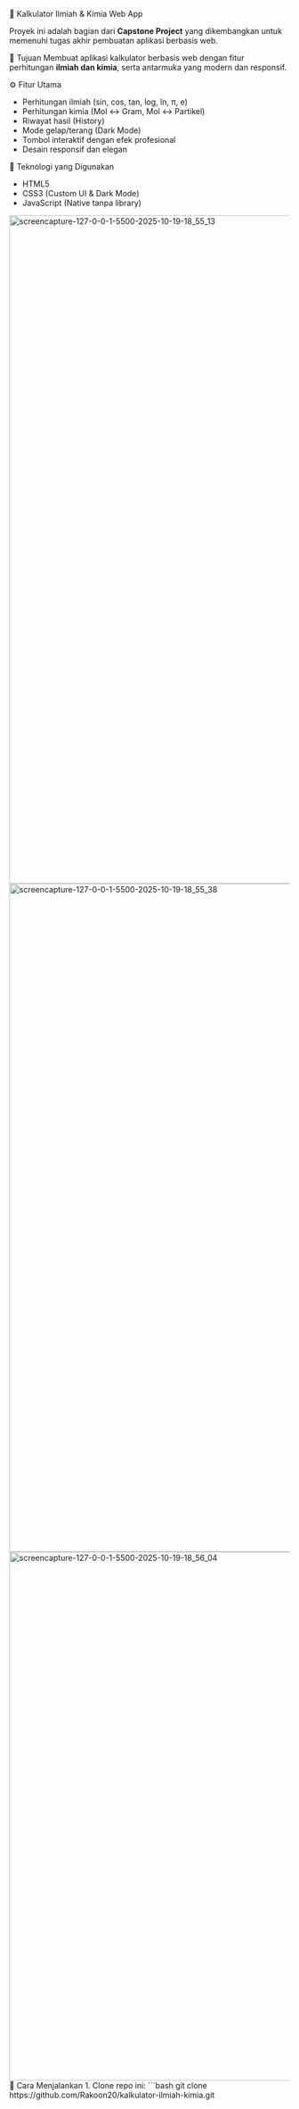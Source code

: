 🧮 Kalkulator Ilmiah & Kimia Web App

Proyek ini adalah bagian dari **Capstone Project** yang dikembangkan untuk memenuhi tugas akhir pembuatan aplikasi berbasis web.

🎯 Tujuan
Membuat aplikasi kalkulator berbasis web dengan fitur perhitungan **ilmiah dan kimia**, serta antarmuka yang modern dan responsif.

⚙️ Fitur Utama
- Perhitungan ilmiah (sin, cos, tan, log, ln, π, e)
- Perhitungan kimia (Mol ↔ Gram, Mol ↔ Partikel)
- Riwayat hasil (History)
- Mode gelap/terang (Dark Mode)
- Tombol interaktif dengan efek profesional
- Desain responsif dan elegan

🧩 Teknologi yang Digunakan
- HTML5  
- CSS3 (Custom UI & Dark Mode)  
- JavaScript (Native tanpa library)  

<img width="1920" height="1198" alt="screencapture-127-0-0-1-5500-2025-10-19-18_55_13" src="https://github.com/user-attachments/assets/aa06230b-96c7-41d3-b1b0-7d1e29b72794" />
<img width="1920" height="1198" alt="screencapture-127-0-0-1-5500-2025-10-19-18_55_38" src="https://github.com/user-attachments/assets/08936bbd-e49c-48f4-933b-f349145226f1" />
<img width="1920" height="948" alt="screencapture-127-0-0-1-5500-2025-10-19-18_56_04" src="https://github.com/user-attachments/assets/c06bfd50-acaa-4e52-9650-1ea9e95a0939" />
🚀 Cara Menjalankan
1. Clone repo ini:
   ```bash
   git clone https://github.com/Rakoon20/kalkulator-ilmiah-kimia.git
